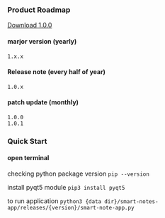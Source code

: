 ### Product Roadmap
[Download 1.0.0](https://github.com/roeunapireak/smart-notes-app/tree/main/releases/1.0.0 "download")
#### marjor version (yearly)
    1.x.x 
#### Release note (every half of year)
    1.0.x
#### patch update (monthly)
    1.0.0
    1.0.1


### Quick Start
#### open terminal

checking python package version
`pip --version`

install pyqt5 module
`pip3 install pyqt5`

to run application
`python3 {data dir}/smart-notes-app/releases/{version}/smart-note-app.py`



